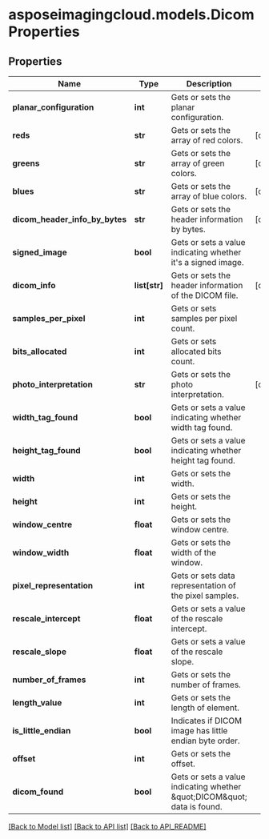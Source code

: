 # asposeimagingcloud.models.DicomProperties

## Properties
Name | Type | Description | Notes
------------ | ------------- | ------------- | -------------
**planar_configuration** | **int** | Gets or sets the planar configuration. | 
**reds** | **str** | Gets or sets the array of red colors. | [optional] 
**greens** | **str** | Gets or sets the array of green colors. | [optional] 
**blues** | **str** | Gets or sets the array of blue colors. | [optional] 
**dicom_header_info_by_bytes** | **str** | Gets or sets the header information by bytes. | [optional] 
**signed_image** | **bool** | Gets or sets a value indicating whether it&#39;s a signed image. | 
**dicom_info** | **list[str]** | Gets or sets the header information of the DICOM file. | [optional] 
**samples_per_pixel** | **int** | Gets or sets samples per pixel count. | 
**bits_allocated** | **int** | Gets or sets allocated bits count. | 
**photo_interpretation** | **str** | Gets or sets the photo interpretation. | [optional] 
**width_tag_found** | **bool** | Gets or sets a value indicating whether width tag found. | 
**height_tag_found** | **bool** | Gets or sets a value indicating whether height tag found. | 
**width** | **int** | Gets or sets the width. | 
**height** | **int** | Gets or sets the height. | 
**window_centre** | **float** | Gets or sets the window centre. | 
**window_width** | **float** | Gets or sets the width of the window. | 
**pixel_representation** | **int** | Gets or sets data representation of the pixel samples. | 
**rescale_intercept** | **float** | Gets or sets a value of the rescale intercept. | 
**rescale_slope** | **float** | Gets or sets a value of the rescale slope. | 
**number_of_frames** | **int** | Gets or sets the number of frames. | 
**length_value** | **int** | Gets or sets the length of element. | 
**is_little_endian** | **bool** | Indicates if DICOM image has little endian byte order. | 
**offset** | **int** | Gets or sets the offset. | 
**dicom_found** | **bool** | Gets or sets a value indicating whether \&quot;DICOM\&quot; data is found. | 

[[Back to Model list]](API_README.md#documentation-for-models) [[Back to API list]](API_README.md#documentation-for-api-endpoints) [[Back to API_README]](API_README.md)


